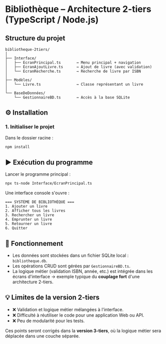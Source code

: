 # Bibliothèque – Architecture 2-tiers (TypeScript / Node.js)

## Structure du projet

```
bibliotheque-2tiers/
│
├── Interface/
│   ├── EcranPrincipal.ts       → Menu principal + navigation
│   ├── EcranAjoutLivre.ts      → Ajout de livre (avec validation)
│   └── EcranRecherche.ts       → Recherche de livre par ISBN
│
├── Modèles/
│   └── Livre.ts                → Classe représentant un livre
│
└── BaseDeDonnées/
    └── GestionnaireBD.ts       → Accès à la base SQLite
```

## ⚙️ Installation

### 1. Initialiser le projet

Dans le dossier racine :

```bash
npm install
```

## ▶️ Exécution du programme

Lancer le programme principal :

```bash
npx ts-node Interface/EcranPrincipal.ts
```

Une interface console s'ouvre :

```
=== SYSTÈME DE BIBLIOTHÈQUE ===
1. Ajouter un livre
2. Afficher tous les livres
3. Rechercher un livre
4. Emprunter un livre
5. Retourner un livre
6. Quitter
```

## 💾 Fonctionnement

- Les données sont stockées dans un fichier SQLite local : `bibliotheque.db`.
- Les opérations CRUD sont gérées par `GestionnaireBD.ts`.
- La logique métier (validation ISBN, année, etc.) est intégrée dans les écrans d'interface → exemple typique du **couplage fort** d'une architecture 2-tiers.

## 💡 Limites de la version 2-tiers

- ❌ Validation et logique métier mélangées à l'interface.
- ❌ Difficulté à réutiliser le code pour une application Web ou API.
- ❌ Peu de modularité pour les tests.

Ces points seront corrigés dans la **version 3-tiers**, où la logique métier sera déplacée dans une couche séparée.